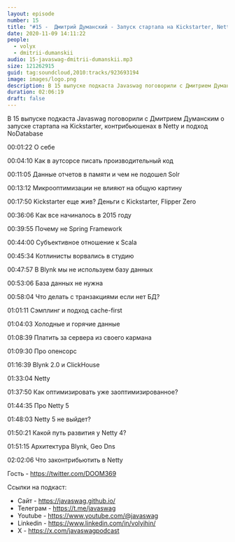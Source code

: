 ```yaml
---
layout: episode
number: 15
title: "#15 -  Дмитрий Думанский - Запуск стартапа на Kickstarter, Netty и No-Database подход"
date: 2020-11-09 14:11:22
people:
  - volyx
  - dmitrii-dumanskii
audio: 15-javaswag-dmitrii-dumanskii.mp3
size: 121262915
guid: tag:soundcloud,2010:tracks/923693194
image: images/logo.png
description: В 15 выпуске подкаста Javaswag поговорили с Дмитрием Думанским о запуске стартапа на Kickstarter, контрибьюшенах в Netty и подход NoDatabase
duration: 02:06:19
draft: false
---
```


В 15 выпуске подкаста Javaswag поговорили с Дмитрием Думанским о запуске стартапа на Kickstarter, контрибьюшенах в Netty и подход NoDatabase



00:01:22 О себе

00:04:10 Как в аутсорсе писать производительный код

00:11:05 Данные отчетов в памяти и чем не подошел Solr

00:13:12 Микрооптимизации не влияют на общую картину

00:17:50 Kickstarter еще жив? Деньги с Kickstarter, Flipper Zero

00:36:06 Как все начиналось в 2015 году

00:39:55 Почему не Spring Framework

00:44:00 Субъективное отношение к Scala

00:45:34 Котлинисты ворвались в студию

00:47:57 В Blynk мы не используем базу данных

00:53:06 База данных не нужна

00:58:04 Что делать с транзакциями если нет БД?

01:01:11 Сэмплинг и подход cache-first

01:04:03 Холодные и горячие данные

01:08:39 Платить за сервера из своего кармана

01:09:30 Про опенсорс

01:16:39 Blynk 2.0 и ClickHouse

01:33:04 Netty

01:37:50 Как оптимизировать уже заоптимизированное?

01:44:35 Про Netty 5

01:48:03 Netty 5 не выйдет?

01:50:21 Какой путь развития у Netty 4?

01:51:15 Архитектура Blynk, Geo Dns

02:02:06 Что законтрибьютить в Netty



Гость - https://twitter.com/DOOM369


Ссылки на подкаст:

* Сайт -  https://javaswag.github.io/
* Телеграм - https://t.me/javaswag
* Youtube - https://www.youtube.com/@javaswag
* Linkedin - https://www.linkedin.com/in/volyihin/
* X - https://x.com/javaswagpodcast